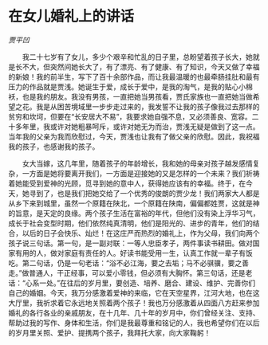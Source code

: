 # 在女儿婚礼上的讲话

*贾平凹*

　　我二十七岁有了女儿，多少个艰辛和忙乱的日子里，总盼望着孩子长大，她就是长不大，但突然间她长大了，有了漂亮、有了健康、有了知识，今天又做了幸福的新娘！我的前半生，写下了百十余部作品，而让我最温暖的也最牵肠挂肚和最有压力的作品就是贾浅。她诞生于爱，成长于爱中，是我的淘气，是我的贴心小棉袄，也是我的朋友。我没有男孩，一直把她当男孩看，贾氏家族也一直把她当做希望之花。我是从困苦境域里一步步走过来的，我发誓不让我的孩子像我过去那样的贫穷和坎坷，但要在“长安居大不易”，我要求她自强不息，又必须善良、宽容。二十多年里，我或许对她粗暴呵斥，或许对她无为而治，贾浅无疑是做到了这一点。当年我的父亲为我而欣慰过，今天，贾浅也让我有了做父亲的欣慰。因此，我祝福我的孩子，也感谢我的孩子。

　　女大当嫁，这几年里，随着孩子的年龄增长，我和她的母亲对孩子越发感情复杂，一方面是她将要离开我们，一方面是迎接她的又是怎样的一个未来？我们祈祷着她能受到爱神的光顾，觅寻到她的意中人，获得她应该有的幸福。终于，在今天，她寻到了，也是我们把她交给了一个优秀的俊朗的贾少龙！我们两家大人都是从乡下来到城里，虽然一个原籍在陕北，一个原籍在陕南，偏偏都姓贾，这就是神的旨意，是天定的良缘。两个孩子生活在富裕的年代，但他们没有染上浮华习气，成长于社会变型时期，他们依然纯真清明，他们是阳光的、进步的青年，他们的结合，以后的日子会快乐、灿烂！在这庄严而热烈的婚礼上，作为父母，我们向两个孩子说三句话。第一句，是一副对联：一等人忠臣孝子，两件事读书耕田。做对国家有用的人，做对家庭有责任的人。好读书能受用一生，认真工作就一辈子有饭吃。第二句话，仍是一句老话：“浴不必江海，要之去垢；马不必骐骥，要之善走。”做普通人，干正经事，可以爱小零钱，但必须有大胸怀。第三句话，还是老话：“心系一处。”在往后的岁月里，要创造、培养、磨合、建设、维护、完善你们自己的婚姻。今天，我万分感激着爱神的来临，它在天空星界，江河大地，也在这大厅里，我祈求着它永远地关照着两个孩子！我也万分感激着从四面八方赶来参加婚礼的各行各业的亲戚朋友，在十几年、几十年的岁月中，你们曾经关注、支持、帮助过我的写作、身体和生活，你们是我最尊重和铭记的人，我也希望你们在以后的岁月里关照、爱护、提携两个孩子，我拜托大家，向大家鞠躬！